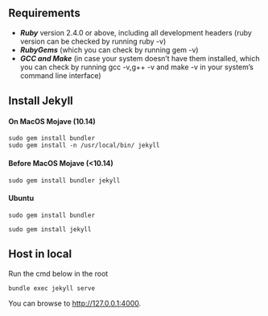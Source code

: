 ## Requirements
- ***Ruby*** version 2.4.0 or above, including all development headers (ruby version can be checked by running ruby -v)
- ***RubyGems*** (which you can check by running gem -v)
- ***GCC and Make*** (in case your system doesn’t have them installed, which you can check by running gcc -v,g++ -v and make -v in your system’s command line interface)

## Install Jekyll
#### On MacOS Mojave (10.14)
```shell
sudo gem install bundler
sudo gem install -n /usr/local/bin/ jekyll
```
#### Before MacOS Mojave (<10.14)
```shell
sudo gem install bundler jekyll
```

#### Ubuntu
```shell
sudo gem install bundler
```
```shell
sudo gem install jekyll
```

## Host in local

Run the cmd below in the root
```shell
bundle exec jekyll serve
```
You can browse to http://127.0.0.1:4000.


